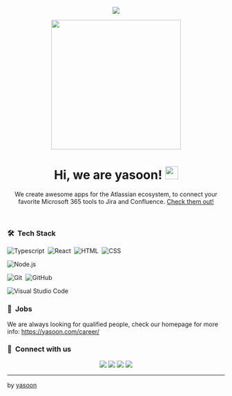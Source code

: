 <p align="center"><img src="https://static-resources.yasoon.com/mails/Logo_yasoon_dunkelblau_RGB.png"></p>
<p align="center"><img src="https://yasoon.com/wp-content/uploads/2020/09/header_Microsoft-Teams-for-Jira-1-1272x1019.png" height="300px"></p>

<h1 align="center">Hi, we are yasoon! <img src="https://user-images.githubusercontent.com/2111803/133785321-4149da2c-1a3a-4040-b561-74e73cadd573.gif" width="30px"></h1>

<p align="center" width="150px"> We create awesome apps for the Atlassian ecosystem, to connect your favorite Microsoft 365 tools to Jira and Confluence. <a href="https://marketplace.atlassian.com/vendors/1211722/yasoon">Check them out!</a></p>

&nbsp;

### 🛠 &nbsp;Tech Stack

![Typescript](https://img.shields.io/badge/-Typescript-05122A?style=flat&logo=typescript)&nbsp;
![React](https://img.shields.io/badge/-React-05122A?style=flat&logo=react)&nbsp;
![HTML](https://img.shields.io/badge/-HTML-05122A?style=flat&logo=HTML5)&nbsp;
![CSS](https://img.shields.io/badge/-CSS-05122A?style=flat&logo=CSS3&logoColor=1572B6)&nbsp;

![Node.js](https://img.shields.io/badge/-Node.js-05122A?style=flat&logo=node.js&logoColor=339933)&nbsp;

![Git](https://img.shields.io/badge/-Git-05122A?style=flat&logo=git)&nbsp;
![GitHub](https://img.shields.io/badge/-GitHub-05122A?style=flat&logo=github)&nbsp;

![Visual Studio Code](https://img.shields.io/badge/-Visual%20Studio%20Code-05122A?style=flat&logo=visual-studio-code&logoColor=007ACC)&nbsp;
&nbsp;

### 🚀 &nbsp;Jobs

We are always looking for qualified people, check our homepage for more info: https://yasoon.com/career/
&nbsp;

### :link: &nbsp;Connect with us

<p align="center">
<a href="https://www.linkedin.com/company/yasoon"><img src="https://img.shields.io/badge/-yasoon-0077B5?style=for-the-badge&logo=Linkedin&logoColor=white"/></a>
<a href="mailto:contact@yasoon.com"><img src="https://img.shields.io/badge/-contact@yasoon.com-D14836?style=for-the-badge&logo=Outlook&logoColor=white"/></a>
<a href="https://instagram.com/yasoonofficial"><img src="https://img.shields.io/badge/-Instagram-E4405F?style=for-the-badge&logo=Instagram&logoColor=white"/></a>
<a href="https://twitter.com/yasoonofficial"><img src="https://img.shields.io/badge/-Twitter-1DA1F2?style=for-the-badge&logo=twitter&logoColor=white"/></a>
</p>

---
by [yasoon](https://www.yasoon.com)
